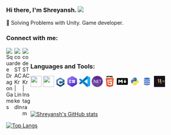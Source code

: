### Hi there, I'm Shreyansh. <img src="https://raw.githubusercontent.com/vatsa287/vatsa287/master/assets/Hi.gif?raw=true" width="30px">

🌱 Solving Problems with Unity. Game developer.

### Connect with me:

[<img align="left" alt="Square Dragon Games" width="22px" src="https://img.icons8.com/cotton/64/000000/web-design--v2.png"/>][website]
[<img align="left" alt="codeSTACKr | LinkedIn" width="22px" src="https://img.icons8.com/fluent/48/000000/linkedin.png" />][linkedin]
[<img align="left" alt="codeSTACKr | Instagram" width="22px" src="https://img.icons8.com/fluent/48/000000/instagram-new.png" />][instagram]

<br/>

### Languages and Tools:


<code><img height="30" width="30" src="https://img.icons8.com/fluent/128/000000/unity.png"></code>
<code><img height="30" width="30" src="https://img.icons8.com/fluent/48/000000/github.png"></code>
<code><img width="26" height="26" src="https://raw.githubusercontent.com/github/explore/80688e429a7d4ef2fca1e82350fe8e3517d3494d/topics/cpp/cpp.png"/></code>
<code><img height="30" width="30" src="https://raw.githubusercontent.com/github/explore/80688e429a7d4ef2fca1e82350fe8e3517d3494d/topics/csharp/csharp.png"></code>
<code><img height="30" width="30" src="https://raw.githubusercontent.com/github/explore/80688e429a7d4ef2fca1e82350fe8e3517d3494d/topics/visual-studio-code/visual-studio-code.png"></code>
<code><img height="30" width="30" src="https://raw.githubusercontent.com/github/explore/93d8a67084f94b2a444e510199a6e7622e5b09a3/topics/dotnet/dotnet.png"></code>
<code><img height="30" width="30" src="https://raw.githubusercontent.com/github/explore/80688e429a7d4ef2fca1e82350fe8e3517d3494d/topics/html/html.png"></code>
<code><img height="30" width="30" src="https://raw.githubusercontent.com/github/explore/80688e429a7d4ef2fca1e82350fe8e3517d3494d/topics/markdown/markdown.png"></code>
<code><img height="30" width="30" src="https://raw.githubusercontent.com/github/explore/80688e429a7d4ef2fca1e82350fe8e3517d3494d/topics/python/python.png"></code>
<code><img height="30" width="30" src="https://raw.githubusercontent.com/github/explore/80688e429a7d4ef2fca1e82350fe8e3517d3494d/topics/sql/sql.png"></code>
<code><img height="30" width="30" src="https://raw.githubusercontent.com/github/explore/5a50921c15e01a964d7a1ff8a96763645fa1e269/topics/hacktoberfest/hacktoberfest.png"></code>


<br/>
<br/>

[![Shreyansh's GitHub stats](https://github-readme-stats.vercel.app/api?username=shreyanshanchlia&count_private=true&show_icons=true&rank_icon=github&theme=radical&include_all_commits=true)](https://github.com/anuraghazra/github-readme-stats)
<br/>

[![Top Langs](https://github-readme-stats.vercel.app/api/top-langs/?username=shreyanshanchlia&layout=compact&langs_count=10)](https://github.com/shreyanshanchlia/github-readme-stats)

[website]: https://shreyanshanchlia.github.io/SquareDragon.github.io/
[twitter]: https://twitter.com/
[YouTube]: https://youtube.com/
[instagram]: https://instagram.com/shreyanshanchlia
[linkedin]: https://www.linkedin.com/in/shreyansh-anchlia/
